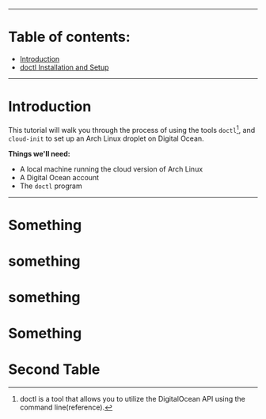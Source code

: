 
---
# Table of contents:
- [Introduction](#Introduction)
- [doctl Installation and Setup](#Second-Table)

--- 
# Introduction

This tutorial will walk you through the process of using the tools `doctl`[^1], and `cloud-init` to set up an Arch Linux droplet on Digital Ocean. 

**Things we'll need:**
- A local machine running the cloud version of Arch Linux
- A Digital Ocean account
- The `doctl` program

[^1]: doctl is a tool that allows you to utilize the DigitalOcean API using the command line(reference).

--- 

# Something




# something






# something






# Something









# Second Table



